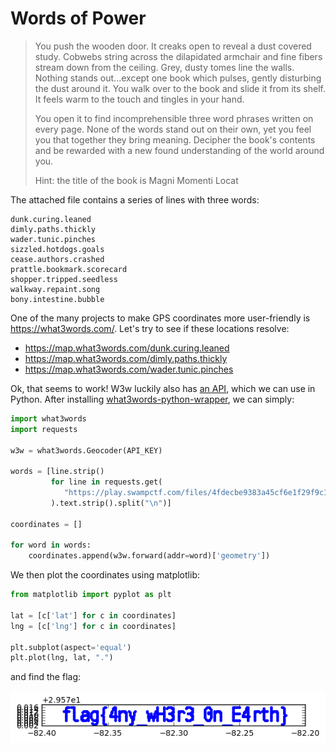 # Words of Power

> You push the wooden door. It creaks open to reveal a dust covered study. Cobwebs string across the dilapidated armchair and fine fibers stream down from the ceiling. Grey, dusty tomes line the walls. Nothing stands out...except one book which pulses, gently disturbing the dust around it. You walk over to the book and slide it from its shelf. It feels warm to the touch and tingles in your hand.
>
> You open it to find incomprehensible three word phrases written on every page. None of the words stand out on their own, yet you feel you that together they bring meaning. Decipher the book's contents and be rewarded with a new found understanding of the world around you.
> 
> Hint: the title of the book is Magni Momenti Locat

The attached file contains a series of lines with three words:

```
dunk.curing.leaned
dimly.paths.thickly
wader.tunic.pinches
sizzled.hotdogs.goals
cease.authors.crashed
prattle.bookmark.scorecard
shopper.tripped.seedless
walkway.repaint.song
bony.intestine.bubble
```

One of the many projects to make GPS coordinates more user-friendly is https://what3words.com/. Let's try to see if these locations resolve:

- https://map.what3words.com/dunk.curing.leaned
- https://map.what3words.com/dimly.paths.thickly
- https://map.what3words.com/wader.tunic.pinches

Ok, that seems to work! W3w luckily also has [an API](https://docs.what3words.com/api/v2/), which we can use in Python.
After installing [what3words-python-wrapper](https://github.com/what3words/w3w-python-wrapper), we can simply:

```python
import what3words
import requests

w3w = what3words.Geocoder(API_KEY)

words = [line.strip()
         for line in requests.get(
            "https://play.swampctf.com/files/4fdecbe9383a45cf6e1f29f9c1daac8e/book-pages.txt"
         ).text.strip().split("\n")]

coordinates = []

for word in words:
    coordinates.append(w3w.forward(addr=word)['geometry'])
```

We then plot the coordinates using matplotlib:
```python
from matplotlib import pyplot as plt

lat = [c['lat'] for c in coordinates]
lng = [c['lng'] for c in coordinates]

plt.subplot(aspect='equal')
plt.plot(lng, lat, ".")
```

and find the flag:

![flag](https://github.com/DancingSimpletons/writeups/blob/master/swampctf-2018/words-of-power.png)
